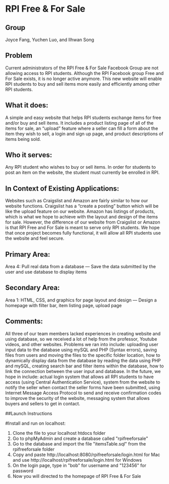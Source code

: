# RPI Free & For Sale

## Group
Joyce Fang, Yuchen Luo, and Ilhwan Song

## Problem
Current administrators of the RPI Free & For Sale Facebook Group are not allowing access to RPI students. Although the RPI Facebook group Free and For Sale exists, it is no longer active anymore. This new website will enable RPI students to buy and sell items more easily and efficiently among other RPI students.

## What it does:
A simple and easy website that helps RPI students exchange items for free and/or buy and sell items. It includes a product listing page of all of the items for sale, an “upload” feature where a seller can fill a form about the item they wish to sell, a login and sign up page, and product descriptions of items being sold.

## Who it serves:
Any RPI student who wishes to buy or sell items. In order for students to post an item on the website, the student must currently be enrolled in RPI.

## In Context of Existing Applications:
Websites such as Craigslist and Amazon are fairly similar to how our website functions. Craigslist has a “create a posting” button which will be like the upload feature on our website. Amazon has listings of products, which is what we hope to achieve with the layout and design of the items for sale. However, the difference of our website from Craigslist or Amazon is that RPI Free and For Sale is meant to serve only RPI students. We hope that once project becomes fully functional, it will allow all RPI students use the website and feel secure.

## Primary Area:
Area 4: Pull real data from a database — Save the data submitted by the user and use database to display items
## Secondary Area:
Area 1: HTML, CSS, and graphics for page layout and design — Design a homepage with filter bar, item listing page, upload page

## Comments:
All three of our team members lacked experiences in creating website and using database, so we received a lot of help from the professor, Youtube videos, and other websites. Problems we ran into include: uploading user input data to the database using mySQL and PHP (Syntax errors), saving files from users and moving the files to the specific folder location, how to dynamically display data from the database by reading the data using PHP and mySQL, creating search bar and filter items within the database, how to link the connection between the user input and database. In the future, we hope in include: actual login system that allows all RPI students to have access (using Central Authentication Service),  system from the website to notify the seller when contact the seller forms have been submitted, using Internet Message Access Protocol to send and receive confirmation codes to improve the security of the website, messaging system that allows buyers and sellers to get in contact.

##Launch Instructions

#Install and run on localhost:
1. Clone the file to your localhost htdocs folder
2. Go to phpMyAdmin and create a database called "rpifreeforsale"
3. Go to the database and import the file "itemsTable.sql" from the rpifreeforsale folder
4. Copy and paste http://localhost:8080/rpifreeforsale/login.html for Mac and use http://localhost/rpifreeforsale/login.html for Windows
5. On the login page, type in "bob" for username and "123456" for password
6. Now you will directed to the homepage of RPI Free & For Sale

